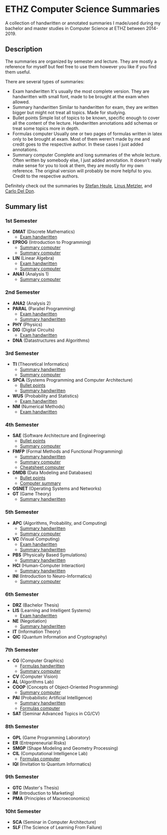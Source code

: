 # ETHZ Computer Science Summaries
A collection of handwritten or annotated summaries I made/used during my bachelor and master studies in Computer Science at ETHZ between 2014-2019.


## Description
The summaries are organized by semester and lecture.
They are mostly a reference for myself but feel free to use them however you like if you find them useful.

There are several types of summaries:


- Exam handwritten
    It's usually the most complete version. They are handwritten with small font, made to be brought at the exam when allowed.
- Summary handwritten
    Similar to handwritten for exam, they are written bigger but might not treat all topics. Made for studying.
- Bullet points
    Simple list of topics to be known, specific enough to cover all the content of the lecture. Handwritten annotations add schemas or treat some topics more in depth.
- Formulas computer
    Usually one or two pages of formulas written in latex only to be brought at exam. Most of them weren't made by me and credit goes to the respective author. In these cases I just added annotations.
- Summary computer
    Complete and long summaries of the whole lecture. Often written by somebody else, I just added annotation. It doesn't really make sense for you to look at them, they are mostly for my own reference. The original version will probably be more helpful to you. Credit to the respective authors.


Definitely check out the summaries by [Stefan Heule](http://summaries.stefanheule.com/en/), [Linus Metzler](http://studysheets.ch/sheets), and [Carlo Del Don](http://n.ethz.ch/student/deldonc/summaries/index.html).



 ## Summary list
 

 ### 1st Semester
- __DMAT__	(Discrete Mathematics)
	- [Exam handwritten](summaries/1_dmat/dmat_summary_exam_handwritten_guggiari.pdf)
- __EPROG__	(Introduction to Programming)
	- [Summary computer](summaries/1_eprog/eprog_summary_annotated_heule.pdf)
	- [Summary computer](summaries/1_eprog/eprog_summary_annotated_metzler.pdf)
- __LIN__	(Linear Algebra)
	- [Exam handwritten](summaries/1_lin/lin_summary_exam_handwritten_guggiari.pdf)
	- [Summary computer](summaries/1_lin/lin_summary_annotated.pdf)
- __ANA1__	(Analysis 1)
	- [Summary computer](summaries/1_ana/ana_summary_latex_annotated.pdf)

### 2nd Semester
- __ANA2__	(Analysis 2)
- __PARAL__	(Parallel Programming)
	- [Exam handwritten](summaries/2_paral/paral_summary_exam_handwritten_guggiari.pdf)
	- [Summary handwritten](summaries/2_paral/paral_summary_handwritten_guggiari.pdf)
- __PHY__	(Physics)
- __DIG__	(Digital Circuits)
	- [Exam handwritten](summaries/2_dig/dig_summary_exam_handwritten_guggiari.pdf)
- __DNA__	(Datastructures and Algorithms)

### 3rd Semester
- __TI__	(Theoretical Informatics)
	- [Summary handwritten](summaries/3_ti/ti_summary_handwritten_guggiari.pdf)
	- [Summary computer](summaries/3_ti/ti_summary_latex_annotated_wernli.pdf)
- __SPCA__	(Systems Programming and Computer Architecture)
	- [Bullet points](summaries/3_spca/spca_bullet_points_annotated_guggiari.pdf)
	- [Summary handwritten](summaries/3_spca/spca_summary_handwritten_guggiari.pdf)
- __WUS__	(Probability and Statistics)
	- [Exam handwritten](summaries/3_wus/wus_summary_exam_handwritten_guggiari.pdf)
- __NM__	(Numerical Methods)
	- [Exam handwritten](summaries/3_nm/nm_summary_exam_handwritten_guggiari.pdf)

### 4th Semester
- __SAE__	(Software Architecture and Engineering)
	- [Bullet points](summaries/4_sae/sae_bullet_points_annotated_guggiari.pdf)
	- [Summary computer](summaries/4_sae/sae_summary_annotated_metzler.pdf)
- __FMFP__	(Formal Methods and Functional Programming)
	- [Summary handwritten](summaries/4_fmfp/fmfp_summary_handwritten_guggiari.pdf)
	- [Summary computer](summaries/4_fmfp/fmfp_haskell_cheatsheet.pdf)
	- [Cheatsheet computer](summaries/4_fmfp/fmfp_haskell_reference.pdf)
- __DMDB__	(Data Modeling and Databases)
	- [Bullet points](summaries/4_dmdb/dmdb_bullet_points_annotated_guggiari.pdf)
	- [Computer summary](summaries/4_dmdb/dmdb_summary_annotated_metzler.pdf)
- __OSNET__	(Operating Systems and Networks)
- __GT__	(Game Theory)
	- [Summary handwritten](summaries/4_gt/gt_summary_and_formulas_handwritten_guggiari.pdf)

### 5th Semester
- __APC__	(Algorithms, Probability, and Computing)
	- [Summary handwritten](summaries/5_apc/apc_summary_short_handwritten_guggiari.pdf)
	- [Summary computer](summaries/5_apc/apc_summary_annotated_heule.pdf)
- __VC__	(Visual Computing)
	- [Exam    handwritten](summaries/5_vc/vc_summary_exam_handwritten_guggiari.pdf)
	- [Summary handwritten](summaries/5_vc/vc_summary_handwritten_guggiari.pdf)
- __PBS__	(Physically Based Symulations)
	- [Summary handwritten](summaries/5_pbs/pbs_summary_handwritten_guggiari.pdf)
- __HCI__	(Human-Computer Interaction)
	- [Summary handwritten](summaries/5_hci/hci_summary_handwritten_guggiari.pdf)
- __INI__	(Introduction to Neuro-Informatics)
	- [Summary computer](summaries/5_ini/ini_summary_annotated.pdf)

### 6th Semester
- __DRZ__	(Bachelor Thesis)
- __LIS__	(Learning and Intelligent Systems)
	- [Exam handwritten](summaries/6_lis/lis_summary_exam_handwritten_guggiari.pdf)
- __NE__	(Negotiation)
	- [Summary handwritten](summaries/6_ne/ne_summary_handwritten_guggiari.pdf)
- __IT__	(Information Theory)
- __QIC__	(Quantum Information and Cryptography)

### 7th Semester
- __CG__	(Computer Graphics)
	- [Formulas handwritten](summaries/7_cg/cg_summary_formulas_guggiari.pdf)
	- [Summary computer](summaries/7_cg/cg_summary_annotated_deldon.pdf)
- __CV__	(Computer Vision)
- __AL__	(Algorithms Lab)
- __COOP__	(Concepts of Object-Oriented Programming)
	- [Summary computer](summaries/7_coop/coop_summary_annotated_heule.pdf)
- __PAI__	(Probabilistic Artificial Intelligence)
	- [Summary handwritten](summaries/7_pai/pai_summary_handwritten_guggiari.pdf)
	- [Formulas computer](summaries/7_pai/pai_summary_exam_formulas_annotated.pdf)
- __SAT__	(Seminar Advanced Topics in CG/CV)

### 8th Semester
- __GPL__	(Game Programming Laboratory)
- __ER__	(Entrepreneurial Risks)
- __SMGP__	(Shape Modeling and Geometry Processing)
- __CIL__	(Computational Intelligence Lab)
	- [Formulas computer](summaries/8_cil/cil_formulas_exam_annotated.pdf)
- __IQI__	(Invitation to Quantum Informatics)

### 9th Semester
- __GTC__	(Master's Thesis)
- __IM__	(Introduction to Marketing)
- __PMA__	(Principles of Macroeconomics)

### 10ht Semester
- __SCA__	(Seminar in Computer Architecture)
- __SLF__	(The Science of Learning From Failure)

